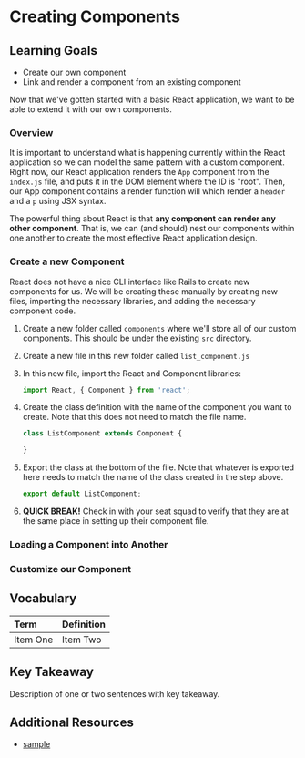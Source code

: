 # Creating Components

## Learning Goals
- Create our own component
- Link and render a component from an existing component

Now that we've gotten started with a basic React application, we want to be able to extend it with our own components.

### Overview
It is important to understand what is happening currently within the React application so we can model the same pattern with a custom component. Right now, our React application renders the `App` component from the `index.js` file, and puts it in the DOM element where the ID is "root". Then, our App component contains a render function will which render a `header` and a `p` using JSX syntax.

The powerful thing about React is that **any component can render any other component**. That is, we can (and should) nest our components within one another to create the most effective React application design.

### Create a new Component
React does not have a nice CLI interface like Rails to create new components for us. We will be creating these manually by creating new files, importing the necessary libraries, and adding the necessary component code.

1. Create a new folder called `components` where we'll store all of our custom components. This should be under the existing `src` directory.

1. Create a new file in this new folder called `list_component.js`

1. In this new file, import the React and Component libraries:
    ```javascript
    import React, { Component } from 'react';
    ```

1. Create the class definition with the name of the component you want to create. Note that this does not need to match the file name.
    ```JavaScript
    class ListComponent extends Component {

    }
    ```

1. Export the class at the bottom of the file. Note that whatever is exported here needs to match the name of the class created in the step above.
    ```JavaScript
    export default ListComponent;
    ```

1. **QUICK BREAK!** Check in with your seat squad to verify that they are at the same place in setting up their component file.

### Loading a Component into Another


### Customize our Component 

## Vocabulary
| Term     | Definition     |
| :------------- | :------------- |
| Item One       | Item Two       |

## Key Takeaway
Description of one or two sentences with key takeaway.

## Additional Resources
- [sample]()
